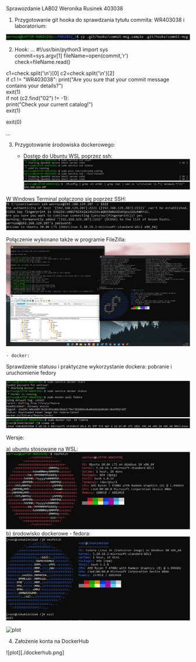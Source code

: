 Sprawozdanie LAB02 Weronika Rusinek 403038

1. Przygotowanie git hooka do sprawdzania tytułu commita: WR403038 i laboratorium:

![plot](./commit.png)

2. Hook: 
...
#!/usr/bin/python3 
import sys                                                                                                              
commit=sys.argv[1]
fileName=open(commit,'r')  
check=fileName.read() 

c1=check.split('\n')[0]
c2=check.split('\n')[2]      
if c1 != "WR403038": 
			print("Are you sure that your commit message contains your details?")                                                 
  exit(1)                                                                                                            
 if not (c2.find("02") != -1):                                                                                                
print("Check your current catalog!")                                                                                    
exit(1)  
                                                                                                                                                                                                                                  
exit(0)   

...

3. Przygotowanie środowiska dockerowego:

	- Dostęp do Ubuntu WSL poprzez ssh: 
![plot](./ssh.png)
![plot](./ssh_2.png)

W Windows Terminal połączono się poprzez SSH: 
![plot](./connect_windowsterminal.png)

Połączenie wykonano także w programie FileZilla: 
![plot](./all.png)

	- docker:
Sprawdzenie statusu i praktyczne wykorzystanie dockera: pobranie i uruchomienie fedory

![plot](./docker1.png)
![plot](./fedora.png)

Wersje: 

a) ubuntu stosowane na WSL: 
![plot](./neofetch_ubuntu.png)
b) środowisko dockerowe - fedora:
![plot](./neofetch_fedora.png)

![plot](./whoaami.png)


4. Założenie konta na DockerHub

![plot][./dockerhub.png]


